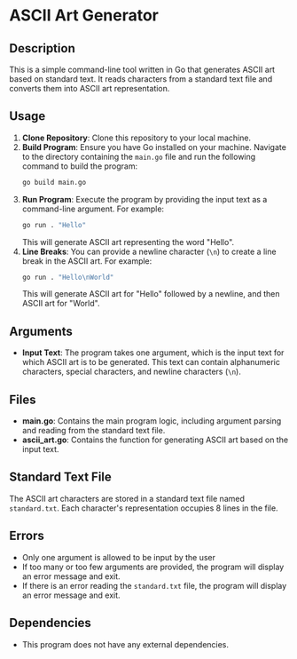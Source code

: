 # ASCII Art Generator

## Description
This is a simple command-line tool written in Go that generates ASCII art based on standard text. It reads characters from a standard text file and converts them into ASCII art representation.

## Usage
1. **Clone Repository**: Clone this repository to your local machine.
2. **Build Program**: Ensure you have Go installed on your machine. Navigate to the directory containing the `main.go` file and run the following command to build the program:
    ```bash
    go build main.go
    ```
3. **Run Program**: Execute the program by providing the input text as a command-line argument. For example:
    ```bash
    go run . "Hello"
    ```
    This will generate ASCII art representing the word "Hello".
4. **Line Breaks**: You can provide a newline character (`\n`) to create a line break in the ASCII art. For example:
    ```bash
    go run . "Hello\nWorld"
    ```
    This will generate ASCII art for "Hello" followed by a newline, and then ASCII art for "World".

## Arguments
- **Input Text**: The program takes one argument, which is the input text for which ASCII art is to be generated. This text can contain alphanumeric characters, special characters, and newline characters (`\n`).

## Files
- **main.go**: Contains the main program logic, including argument parsing and reading from the standard text file.
- **ascii_art.go**: Contains the function for generating ASCII art based on the input text.

## Standard Text File
The ASCII art characters are stored in a standard text file named `standard.txt`. Each character's representation occupies 8 lines in the file.

## Errors
- Only one argument is allowed to be input by the user
- If too many or too few arguments are provided, the program will display an error message and exit.
- If there is an error reading the `standard.txt` file, the program will display an error message and exit.

## Dependencies
- This program does not have any external dependencies.
